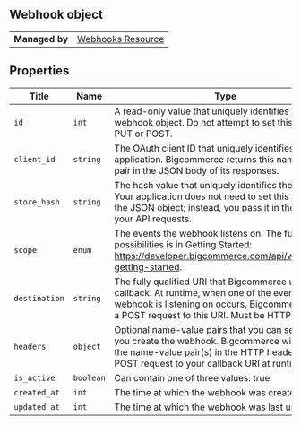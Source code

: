 ## Webhook object

|||
|---|---|
| **Managed by** | [Webhooks Resource](/api/stores/v2/webhooks)


</div>

</div>

## Properties

| Title | Name | Type | Description |
| --- | --- | --- | --- |
| `id` | `int` | A read-only value that uniquely identifies a webhook object. Do not attempt to set this value in a PUT or POST. |
| `client_id` | `string` | The OAuth client ID that uniquely identifies your application. Bigcommerce returns this name-value pair in the JSON body of its responses. |
| `store_hash` | `string` | The hash value that uniquely identifies the store. Your application does not need to set this value via the JSON object; instead, you pass it in the path of your API requests. |
| `scope` | `enum` | The events the webhook listens on. The full list of possibilities is in Getting Started: https://developer.bigcommerce.com/api/webhooks-getting-started. |
| `destination` | `string` | The fully qualified URI that Bigcommerce uses as a callback. At runtime, when one of the events your webhook is listening on occurs, Bigcommerce sends a POST request to this URI. Must be HTTPS. |
| `headers` | `object` | Optional name-value pairs that you can set when you create the webhook. Bigcommerce will include the name-value pair(s) in the HTTP header of its POST request to your callback URI at runtime. |
| `is_active` | `boolean` | Can contain one of three values: true | false | <blank>. Default is no value, i.e., blank. If false, the webhook is inactive and will not send POST requests to the callback URI if an event occurs. If true, the webhook is active. |
| `created_at` | `int` | The time at which the webhook was created |
| `updated_at` | `int` | The time at which the webhook was last updated |

</div>

</div>
